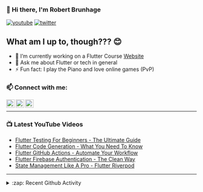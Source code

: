 ### 👋 Hi there, I'm Robert Brunhage

[![youtube](https://img.shields.io/static/v1?label=@RobertBrunhage&message=Subscribe&logo=YouTube&color=FF0000&style=for-the-badge)](http://bit.ly/2SUyRhx)
[![twitter](https://img.shields.io/twitter/follow/robertbrunhage?color=%231DA1F2&logo=twitter&style=for-the-badge)](https://twitter.com/intent/follow?original_referer=https%3A%2F%2Fgithub.com%2Frobertbrunhage&screen_name=robertbrunhage)

## What am I up to, though??? 😊
- 🔭 I’m currently working on a Flutter Course [Website](https://robertbrunhage.com)
- 💬 Ask me about Flutter or tech in general
- ⚡ Fun fact: I play the Piano and love online games (PvP)

### 📫 Connect with me:

[<img align="left" alt="RobertBrunhage | YouTube" width="22px" src="https://cdn.jsdelivr.net/npm/simple-icons@v3/icons/youtube.svg" />][youtube]
[<img align="left" alt="RobertBrunhage | Twitter" width="22px" src="https://cdn.jsdelivr.net/npm/simple-icons@v3/icons/twitter.svg" />][twitter]
[<img align="left" alt="RobertBrunhageDev | Instagram" width="22px" src="https://cdn.jsdelivr.net/npm/simple-icons@v3/icons/instagram.svg" />][instagram]

<br />

---

### 📺 Latest YouTube Videos
<!-- YOUTUBE:START -->
- [Flutter Testing For Beginners - The Ultimate Guide](https://www.youtube.com/watch?v=RDY6UYh-nyg)
- [Flutter Code Generation - What You Need To Know](https://www.youtube.com/watch?v=pI6cXMmXBkA)
- [Flutter GitHub Actions - Automate Your Workflow](https://www.youtube.com/watch?v=rpQKpXjH5vs)
- [Flutter Firebase Authentication - The Clean Way](https://www.youtube.com/watch?v=oJ5Vrya3wCQ)
- [State Management Like A Pro - Flutter Riverpod](https://www.youtube.com/watch?v=GVspNESSess)
<!-- YOUTUBE:END -->

---

<details>
  <summary>:zap: Recent Github Activity</summary>
  
<!--START_SECTION:activity-->
1. ❗️ Opened issue [#167](https://github.com/rrousselGit/river_pod/issues/167) in [rrousselGit/river_pod](https://github.com/rrousselGit/river_pod)
2. 🎉 Merged PR [#1](https://github.com/RobertBrunhage/flutter_firebase_auth_tutorial/pull/1) in [RobertBrunhage/flutter_firebase_auth_tutorial](https://github.com/RobertBrunhage/flutter_firebase_auth_tutorial)
3. 🗣 Commented on [#152](https://github.com/rrousselGit/river_pod/issues/152) in [rrousselGit/river_pod](https://github.com/rrousselGit/river_pod)
4. 🗣 Commented on [#152](https://github.com/rrousselGit/river_pod/issues/152) in [rrousselGit/river_pod](https://github.com/rrousselGit/river_pod)
5. 🗣 Commented on [#152](https://github.com/rrousselGit/river_pod/issues/152) in [rrousselGit/river_pod](https://github.com/rrousselGit/river_pod)
<!--END_SECTION:activity-->

</details>

[twitter]: https://twitter.com/robertbrunhage
[youtube]: https://youtube.com/c/robertbrunhage
[instagram]: https://instagram.com/robertbrunhagedev
